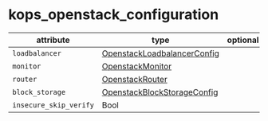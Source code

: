 # kops_openstack_configuration

| attribute | type | optional | required | computed |
| --- | --- | --- | --- | --- |
| `loadbalancer` | [OpenstackLoadbalancerConfig](./OpenstackLoadbalancerConfig.md) |  | Yes |  |
| `monitor` | [OpenstackMonitor](./OpenstackMonitor.md) |  | Yes |  |
| `router` | [OpenstackRouter](./OpenstackRouter.md) |  | Yes |  |
| `block_storage` | [OpenstackBlockStorageConfig](./OpenstackBlockStorageConfig.md) |  | Yes |  |
| `insecure_skip_verify` | Bool |  | Yes |  |
